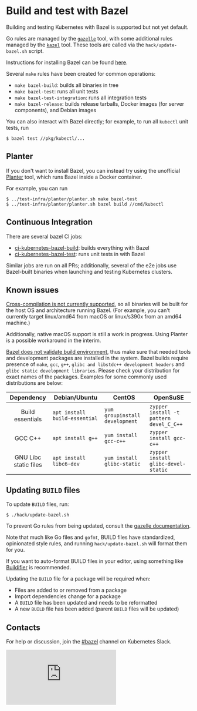 # Build and test with Bazel

Building and testing Kubernetes with  Bazel is supported but not yet default.

Go rules are managed by the [`gazelle`](https://github.com/bazelbuild/rules_go/tree/master/go/tools/gazelle)
tool, with some additional rules managed by the [`kazel`](https://github.com/kubernetes/repo-infra/tree/master/kazel) tool.
These tools are called via the `hack/update-bazel.sh` script.

Instructions for installing Bazel
can be found [here](https://www.bazel.io/versions/master/docs/install.html).

Several `make` rules have been created for common operations:

* `make bazel-build`: builds all binaries in tree
* `make bazel-test`: runs all unit tests
* `make bazel-test-integration`: runs all integration tests
* `make bazel-release`: builds release tarballs, Docker images (for server
  components), and Debian images

You can also interact with Bazel directly; for example, to run all `kubectl` unit
tests, run

```console
$ bazel test //pkg/kubectl/...
```

## Planter
If you don't want to install Bazel, you can instead try using the unofficial
[Planter](https://github.com/kubernetes/test-infra/tree/master/planter) tool,
which runs Bazel inside a Docker container.

For example, you can run
```console
$ ../test-infra/planter/planter.sh make bazel-test
$ ../test-infra/planter/planter.sh bazel build //cmd/kubectl
```

## Continuous Integration

There are several bazel CI jobs:
* [ci-kubernetes-bazel-build](http://k8s-testgrid.appspot.com/google-unit#bazel-build): builds everything
  with Bazel
* [ci-kubernetes-bazel-test](http://k8s-testgrid.appspot.com/google-unit#bazel-test): runs unit tests in
  with Bazel

Similar jobs are run on all PRs; additionally, several of the e2e jobs use
Bazel-built binaries when launching and testing Kubernetes clusters.

## Known issues

[Cross-compilation is not currently supported](https://github.com/bazelbuild/rules_go/issues/70),
so all binaries will be built for the host OS and architecture running Bazel.
(For example, you can't currently target linux/amd64 from macOS or linux/s390x
from an amd64 machine.)

Additionally, native macOS support is still a work in progress. Using Planter is
a possible workaround in the interim.

[Bazel does not validate build environment](https://github.com/kubernetes/kubernetes/issues/51623), thus make sure that needed
tools and development packages are installed in the system. Bazel builds require presence of `make`, `gcc`, `g++`, `glibc and libstdc++ development headers` and `glibc static development libraries`. Please check your distribution for exact names of the packages. Examples for some commonly used distributions are below:

|     Dependency        | Debian/Ubuntu                 | CentOS                         | OpenSuSE                                |
|:---------------------:|-------------------------------|--------------------------------|-----------------------------------------|
| Build essentials      | `apt install build-essential` | `yum groupinstall development` | `zypper install -t pattern devel_C_C++` |
| GCC C++               | `apt install g++`             | `yum install gcc-c++`          | `zypper install gcc-c++`                |
| GNU Libc static files | `apt install libc6-dev`       | `yum install glibc-static`     | `zypper install glibc-devel-static`     |


## Updating `BUILD` files

To update `BUILD` files, run:

```console
$ ./hack/update-bazel.sh
```

To prevent Go rules from being updated, consult the [gazelle
documentation](https://github.com/bazelbuild/rules_go/tree/master/go/tools/gazelle).

Note that much like Go files and `gofmt`, BUILD files have standardized,
opinionated style rules, and running `hack/update-bazel.sh` will format them for you.

If you want to auto-format BUILD files in your editor, using something like
[Buildifier](https://github.com/bazelbuild/buildtools/blob/master/buildifier/README.md)
is recommended.

Updating the `BUILD` file for a package will be required when:
* Files are added to or removed from a package
* Import dependencies change for a package
* A `BUILD` file has been updated and needs to be reformatted
* A new `BUILD` file has been added (parent `BUILD` files will be updated)

## Contacts
For help or discussion, join the [#bazel](https://kubernetes.slack.com/messages/bazel)
channel on Kubernetes Slack.
<!-- BEGIN MUNGE: GENERATED_ANALYTICS -->
[![Analytics](https://kubernetes-site.appspot.com/UA-36037335-10/GitHub/docs/devel/bazel.md?pixel)]()
<!-- END MUNGE: GENERATED_ANALYTICS -->
